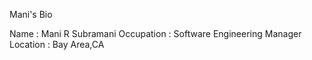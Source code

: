 Mani's Bio

Name : Mani R Subramani
Occupation : Software Engineering Manager
Location : Bay Area,CA
